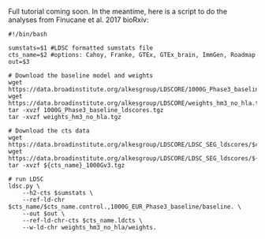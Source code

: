 Full tutorial coming soon. In the meantime, here is a script to do the analyses from Finucane et al. 2017 bioRxiv:

    #!/bin/bash
    
    sumstats=$1 #LDSC formatted sumstats file
    cts_name=$2 #options: Cahoy, Franke, GTEx, GTEx_brain, ImmGen, Roadmap
    out=$3
    
    # Download the baseline model and weights
    wget https://data.broadinstitute.org/alkesgroup/LDSCORE/1000G_Phase3_baseline_ldscores.tgz
    wget https://data.broadinstitute.org/alkesgroup/LDSCORE/weights_hm3_no_hla.tgz
    tar -xvzf 1000G_Phase3_baseline_ldscores.tgz
    tar -xvzf weights_hm3_no_hla.tgz
    
    # Download the cts data
    wget https://data.broadinstitute.org/alkesgroup/LDSCORE/LDSC_SEG_ldscores/$cts_name.ldcts
    wget https://data.broadinstitute.org/alkesgroup/LDSCORE/LDSC_SEG_ldscores/${cts_name}_1000Gv3.tgz
    tar -xvzf ${cts_name}_1000Gv3.tgz
    
    # run LDSC
    ldsc.py \
        --h2-cts $sumstats \
        --ref-ld-chr $cts_name/$cts_name.control.,1000G_EUR_Phase3_baseline/baseline. \
        --out $out \
        --ref-ld-chr-cts $cts_name.ldcts \
        --w-ld-chr weights_hm3_no_hla/weights.